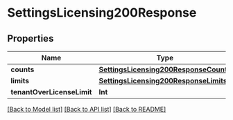 # SettingsLicensing200Response

## Properties
Name | Type | Description | Notes
------------ | ------------- | ------------- | -------------
**counts** | [**SettingsLicensing200ResponseCounts**](SettingsLicensing200ResponseCounts.md) |  | [optional] 
**limits** | [**SettingsLicensing200ResponseLimits**](SettingsLicensing200ResponseLimits.md) |  | [optional] 
**tenantOverLicenseLimit** | **Int** |  | [optional] 

[[Back to Model list]](../README.md#documentation-for-models) [[Back to API list]](../README.md#documentation-for-api-endpoints) [[Back to README]](../README.md)


